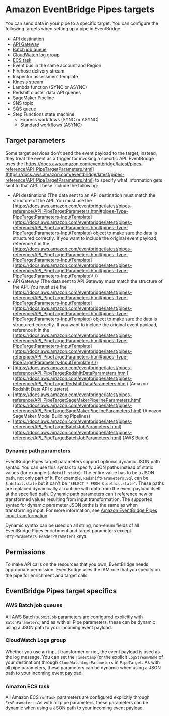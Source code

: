 # Amazon EventBridge Pipes targets<a name="eb-pipes-event-target"></a>

You can send data in your pipe to a specific target\. You can configure the following targets when setting up a pipe in EventBridge:
+ [API destination](eb-api-destinations.md)
+ [API Gateway](eb-api-gateway-target.md)
+ [Batch job queue](#pipes-targets-specifics-batch)
+ [CloudWatch log group](#pipes-targets-specifics-cwl)
+ [ECS task](#pipes-targets-specifics-ecs-task)
+ Event bus in the same account and Region
+ Firehose delivery stream
+ Inspector assessment template
+ Kinesis stream
+ Lambda function \(SYNC or ASYNC\)
+ Redshift cluster data API queries
+ SageMaker Pipeline
+ SNS topic
+ SQS queue
+ Step Functions state machine
  + Express workflows \(SYNC or ASYNC\)
  + Standard workflows \(ASYNC\)

## Target parameters<a name="pipes-targets-specific-parms"></a>

Some target services don't send the event payload to the target, instead, they treat the event as a trigger for invoking a specific API\. EventBridge uses the [https://docs.aws.amazon.com/eventbridge/latest/pipes-reference/API_PipeTargetParameters.html](https://docs.aws.amazon.com/eventbridge/latest/pipes-reference/API_PipeTargetParameters.html) to specify what information gets sent to that API\. These include the following:
+ API destinations \(The data sent to an API destination must match the structure of the API\. You must use the [https://docs.aws.amazon.com/eventbridge/latest/pipes-reference/API_PipeTargetParameters.html#pipes-Type-PipeTargetParameters-InputTemplate](https://docs.aws.amazon.com/eventbridge/latest/pipes-reference/API_PipeTargetParameters.html#pipes-Type-PipeTargetParameters-InputTemplate) object to make sure the data is structured correctly\. If you want to include the original event payload, reference it in the [https://docs.aws.amazon.com/eventbridge/latest/pipes-reference/API_PipeTargetParameters.html#pipes-Type-PipeTargetParameters-InputTemplate](https://docs.aws.amazon.com/eventbridge/latest/pipes-reference/API_PipeTargetParameters.html#pipes-Type-PipeTargetParameters-InputTemplate)\.\)
+ API Gateway \(The data sent to API Gateway must match the structure of the API\. You must use the [https://docs.aws.amazon.com/eventbridge/latest/pipes-reference/API_PipeTargetParameters.html#pipes-Type-PipeTargetParameters-InputTemplate](https://docs.aws.amazon.com/eventbridge/latest/pipes-reference/API_PipeTargetParameters.html#pipes-Type-PipeTargetParameters-InputTemplate) object to make sure the data is structured correctly\. If you want to include the original event payload, reference it in the [https://docs.aws.amazon.com/eventbridge/latest/pipes-reference/API_PipeTargetParameters.html#pipes-Type-PipeTargetParameters-InputTemplate](https://docs.aws.amazon.com/eventbridge/latest/pipes-reference/API_PipeTargetParameters.html#pipes-Type-PipeTargetParameters-InputTemplate)\.\)
+ [https://docs.aws.amazon.com/eventbridge/latest/pipes-reference/API_PipeTargetRedshiftDataParameters.html](https://docs.aws.amazon.com/eventbridge/latest/pipes-reference/API_PipeTargetRedshiftDataParameters.html) \(Amazon Redshift Data API clusters\)
+ [https://docs.aws.amazon.com/eventbridge/latest/pipes-reference/API_PipeTargetSageMakerPipelineParameters.html](https://docs.aws.amazon.com/eventbridge/latest/pipes-reference/API_PipeTargetSageMakerPipelineParameters.html) \(Amazon SageMaker Model Building Pipelines\)
+ [https://docs.aws.amazon.com/eventbridge/latest/pipes-reference/API_PipeTargetBatchJobParameters.html](https://docs.aws.amazon.com/eventbridge/latest/pipes-reference/API_PipeTargetBatchJobParameters.html) \(AWS Batch\)

### Dynamic path parameters<a name="pipes-targets-dynamic-parms"></a>

EventBridge Pipes target parameters support optional dynamic JSON path syntax\. You can use this syntax to specify JSON paths instead of static values \(for example `$.detail.state`\)\. The entire value has to be a JSON path, not only part of it\. For example, `RedshiftParameters.Sql` can be `$.detail.state` but it can't be `"SELECT * FROM $.detail.state"`\. These paths are replaced dynamically at runtime with data from the event payload itself at the specified path\. Dynamic path parameters can't reference new or transformed values resulting from input transformation\. The supported syntax for dynamic parameter JSON paths is the same as when transforming input\. For more information, see [Amazon EventBridge Pipes input transformation](eb-pipes-input-transformation.md)\.

Dynamic syntax can be used on all string, non\-enum fields of all EventBridge Pipes enrichment and target parameters except `HttpParameters.HeaderParameters` keys\.

## Permissions<a name="pipes-targets-permissions"></a>

To make API calls on the resources that you own, EventBridge needs appropriate permission\. EventBridge uses the IAM role that you specify on the pipe for enrichment and target calls\.

## EventBridge Pipes target specifics<a name="pipes-targets-specifics"></a>

### AWS Batch job queues<a name="pipes-targets-specifics-batch"></a>

All AWS Batch `submitJob` parameters are configured explicitly with `BatchParameters`, and as with all Pipe parameters, these can be dynamic using a JSON path to your incoming event payload\.

### CloudWatch Logs group<a name="pipes-targets-specifics-cwl"></a>

Whether you use an input transformer or not, the event payload is used as the log message\. You can set the `Timestamp` \(or the explicit `LogStreamName` of your destination\) through `CloudWatchLogsParameters` in `PipeTarget`\. As with all pipe parameters, these parameters can be dynamic when using a JSON path to your incoming event payload\.

### Amazon ECS task<a name="pipes-targets-specifics-ecs-task"></a>

All Amazon ECS `runTask` parameters are configured explicitly through `EcsParameters`\. As with all pipe parameters, these parameters can be dynamic when using a JSON path to your incoming event payload\.
